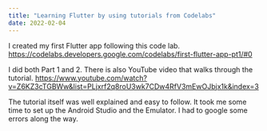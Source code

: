 ```yaml
---
title: "Learning Flutter by using tutorials from Codelabs"
date: 2022-02-04
---
```

I created my first Flutter app following this code lab.
https://codelabs.developers.google.com/codelabs/first-flutter-app-pt1/#0

I did both Part 1 and 2. There is also YouTube video that walks through the tutorial.
https://www.youtube.com/watch?v=Z6KZ3cTGBWw&list=PLjxrf2q8roU3wk7CDw4RfV3mEwOJbjx1k&index=3

The tutorial itself was well explained and easy to follow. It took me some time to set up the Android Studio and the Emulator. 
I had to google some errors along the way.
